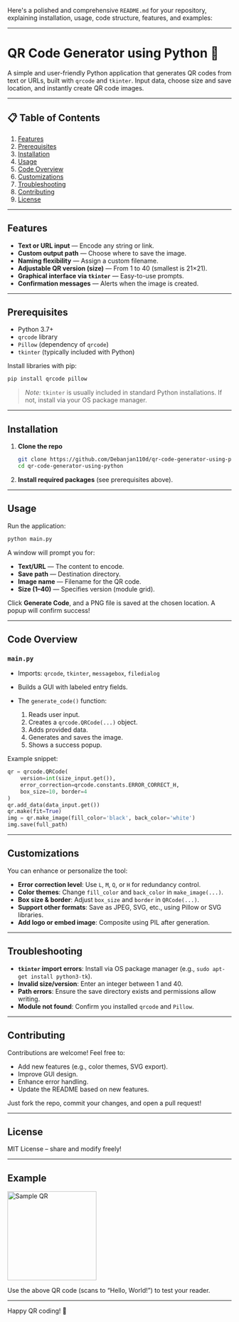 Here's a polished and comprehensive `README.md` for your repository, explaining installation, usage, code structure, features, and examples:

---

# QR Code Generator using Python 🧩

A simple and user-friendly Python application that generates QR codes from text or URLs, built with `qrcode` and `tkinter`. Input data, choose size and save location, and instantly create QR code images.

---

## 📋 Table of Contents

1. [Features](#features)
2. [Prerequisites](#prerequisites)
3. [Installation](#installation)
4. [Usage](#usage)
5. [Code Overview](#code-overview)
6. [Customizations](#customizations)
7. [Troubleshooting](#troubleshooting)
8. [Contributing](#contributing)
9. [License](#license)

---

## Features

* **Text or URL input** — Encode any string or link.
* **Custom output path** — Choose where to save the image.
* **Naming flexibility** — Assign a custom filename.
* **Adjustable QR version (size)** — From 1 to 40 (smallest is 21×21).
* **Graphical interface via `tkinter`** — Easy-to-use prompts.
* **Confirmation messages** — Alerts when the image is created.

---

## Prerequisites

* Python 3.7+
* `qrcode` library
* `Pillow` (dependency of `qrcode`)
* `tkinter` (typically included with Python)

Install libraries with pip:

```bash
pip install qrcode pillow
```

> *Note:* `tkinter` is usually included in standard Python installations. If not, install via your OS package manager.

---

## Installation

1. **Clone the repo**

   ```bash
   git clone https://github.com/Debanjan110d/qr-code-generator-using-python.git
   cd qr-code-generator-using-python
   ```
2. **Install required packages** (see prerequisites above).

---

## Usage

Run the application:

```bash
python main.py
```

A window will prompt you for:

* **Text/URL** — The content to encode.
* **Save path** — Destination directory.
* **Image name** — Filename for the QR code.
* **Size (1–40)** — Specifies version (module grid).

Click **Generate Code**, and a PNG file is saved at the chosen location. A popup will confirm success!

---

## Code Overview

### `main.py`

* Imports: `qrcode`, `tkinter`, `messagebox`, `filedialog`
* Builds a GUI with labeled entry fields.
* The `generate_code()` function:

  1. Reads user input.
  2. Creates a `qrcode.QRCode(...)` object.
  3. Adds provided data.
  4. Generates and saves the image.
  5. Shows a success popup.

Example snippet:

```python
qr = qrcode.QRCode(
    version=int(size_input.get()),
    error_correction=qrcode.constants.ERROR_CORRECT_H,
    box_size=10, border=4
)
qr.add_data(data_input.get())
qr.make(fit=True)
img = qr.make_image(fill_color='black', back_color='white')
img.save(full_path)
```

---

## Customizations

You can enhance or personalize the tool:

* **Error correction level**: Use `L`, `M`, `Q`, or `H` for redundancy control.
* **Color themes**: Change `fill_color` and `back_color` in `make_image(...)`.
* **Box size & border**: Adjust `box_size` and `border` in `QRCode(...)`.
* **Support other formats**: Save as JPEG, SVG, etc., using Pillow or SVG libraries.
* **Add logo or embed image**: Composite using PIL after generation.

---

## Troubleshooting

* **`tkinter` import errors**: Install via OS package manager (e.g., `sudo apt-get install python3-tk`).
* **Invalid size/version**: Enter an integer between 1 and 40.
* **Path errors**: Ensure the save directory exists and permissions allow writing.
* **Module not found**: Confirm you installed `qrcode` and `Pillow`.

---

## Contributing

Contributions are welcome! Feel free to:

* Add new features (e.g., color themes, SVG export).
* Improve GUI design.
* Enhance error handling.
* Update the README based on new features.

Just fork the repo, commit your changes, and open a pull request!

---

## License

MIT License – share and modify freely!

---

## Example

<img src="https://via.placeholder.com/200x200.png?text=Sample+QR" alt="Sample QR" width="200">

Use the above QR code (scans to “Hello, World!”) to test your reader.

---

Happy QR coding! 🎉
